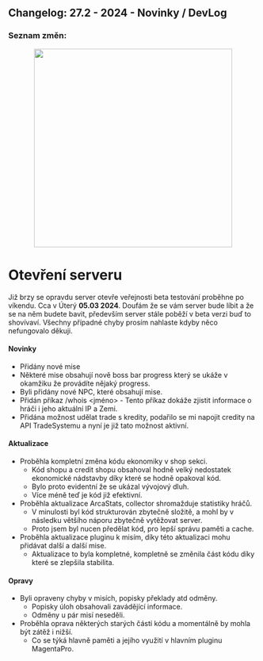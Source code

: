 ## Changelog: 27.2 - 2024 - Novinky / DevLog

### Seznam změn:

<div align="center">
<img src="https://github.com/NeverLandServer/Changelogs/assets/9441083/30d13519-8a9f-4167-bea7-01c97538fffc" height="400">
</div>

# Otevření serveru
Již brzy se opravdu server otevře veřejnosti beta testování proběhne po víkendu. Cca v Úterý **05.03 2024**.
Doufám že se vám server bude líbit a že se na něm budete bavit, především server stále poběží v beta verzi buď to shovívaví.
Všechny případné chyby prosím nahlaste kdyby něco nefungovalo děkuji.

#### Novinky
- Přidány nové mise
- Některé mise obsahují nově boss bar progress který se ukáže v okamžiku že provádíte nějaký progress.
- Byli přidány nové NPC, které obsahují mise.
- Přidán příkaz /whois <jméno> - Tento příkaz dokáže zjistit informace o hráči i jeho aktuální IP a Zemi.
- Přidána možnost udělat trade s kredity, podařilo se mi napojit credity na API TradeSystemu a nyní je již tato možnost aktivní.

#### Aktualizace
- Proběhla kompletní změna kódu ekonomiky v shop sekci.
  - Kód shopu a credit shopu obsahoval hodně velký nedostatek ekonomické nádstavby díky které se hodně opakoval kód.
  - Bylo proto evidentní že se ukázal vývojový dluh.
  - Více méně teď je kód již efektivní.
- Proběhla aktualizace ArcaStats, collector shromažduje statistiky hráčů.
  - V minulosti byl kód strukturován zbytečně složitě, a mohl by v následku většího náporu zbytečně vytěžovat server.
  - Proto jsem byl nucen předělat kód, pro lepší správu paměti a cache.
- Proběhla aktualizace pluginu k misím, díky této aktualizaci mohu přidávat další a další mise.
  - Aktualizace to byla kompletné, kompletně se změnila část kódu díky které se zlepšila stabilita.

#### Opravy
- Byli opraveny chyby v misích, popisky překlady atd odměny.
  - Popisky úloh obsahovali zavádějící informace.
  - Odměny u pár misí neseděli.
- Proběhla oprava některých starých částí kódu a momentálně by mohla být zátěž i nižší.
  - Co se týká hlavně paměti a jejího využití v hlavním pluginu MagentaPro.
